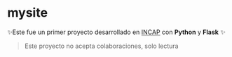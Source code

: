 # mysite

✨Este fue un primer proyecto desarrollado en [INCAP](https://www.incap.edu.co/) con **Python** y **Flask** ✨

> Este proyecto no acepta colaboraciones, solo lectura
